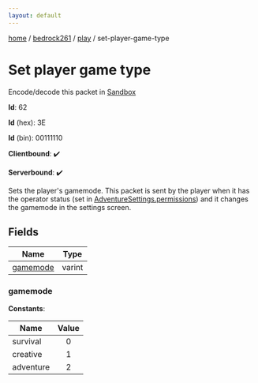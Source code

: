 ```yaml
---
layout: default
---
```


[home](/)  /  [bedrock261](/protocol/bedrock261)  /  [play](/protocol/bedrock261/play)  /  set-player-game-type

# Set player game type

Encode/decode this packet in [Sandbox](../../../sandbox/bedrock261#Play.SetPlayerGameType)

**Id**: 62

**Id** (hex): 3E

**Id** (bin): 00111110

**Clientbound**: ✔️

**Serverbound**: ✔️

Sets the player's gamemode. This packet is sent by the player when it has the operator status (set in [AdventureSettings.permissions](#play_adventure-settings_permissions)) and it changes the gamemode in the settings screen.

## Fields

Name | Type
---|---
[gamemode](#gamemode) | varint

### gamemode

**Constants**:

Name | Value
---|:---:
survival | 0
creative | 1
adventure | 2
